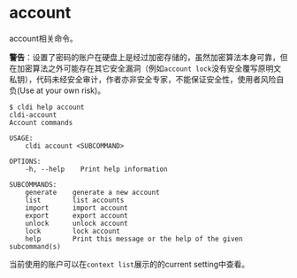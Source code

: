 # account

account相关命令。

**警告**：设置了密码的账户在硬盘上是经过加密存储的，虽然加密算法本身可靠，但在加密算法之外可能存在其它安全漏洞（例如`account lock`没有安全覆写原明文私钥），代码未经安全审计，作者亦非安全专家，不能保证安全性，使用者风险自负(Use at your own risk)。

```plaintext
$ cldi help account
cldi-account
Account commands

USAGE:
    cldi account <SUBCOMMAND>

OPTIONS:
    -h, --help    Print help information

SUBCOMMANDS:
    generate    generate a new account
    list        list accounts
    import      import account
    export      export account
    unlock      unlock account
    lock        lock account
    help        Print this message or the help of the given subcommand(s)
```
当前使用的账户可以在`context list`展示的的current setting中查看。
